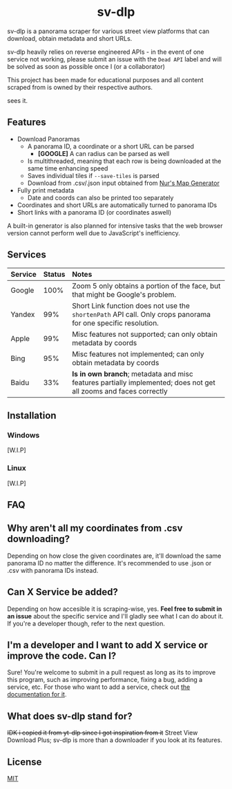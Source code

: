 <h1 align="center">
    <b>
        sv-dlp
    </b>
</h1>

sv-dlp is a panorama scraper for various street view platforms that can download, 
obtain metadata and short URLs.

sv-dlp heavily relies on reverse engineered APIs - in the event of one service
not working, please submit an issue with the `Dead API` label 
and will be solved as soon as possible once I (or a collaborator)

This project has been made for educational purposes and all content scraped from
is owned by their respective authors.

sees it.

## **Features**
- Download Panoramas
    - A panorama ID, a coordinate or a short URL can be parsed
        - **[GOOGLE]** A can radius can be parsed as well 
    - Is multithreaded, meaning that each row is being downloaded at the same time enhancing speed
    - Saves individual tiles if `--save-tiles` is parsed
    - Download from .csv/.json input obtained from [Nur's Map Generator](https://map-generator-flax.vercel.app/)
- Fully print metadata
    - Date and coords can also be printed too separately
- Coordinates and short URLs are automatically turned to panorama IDs
- Short links with a panorama ID (or coordinates aswell)

A built-in generator is also planned for intensive tasks that the web browser version cannot perform well due to JavaScript's inefficiency.

## **Services**
Service|Status|Notes
:------|:-----|:----
Google |100%  |Zoom 5 only obtains a portion of the face, but that might be Google's problem.
Yandex |99%   |Short Link function does not use the `shortenPath` API call. Only crops panorama for one specific resolution.
Apple  |99%   |Misc features not supported; can only obtain metadata by coords
Bing   |95%   |Misc features not implemented; can only obtain metadata by coords
Baidu  |33%   |**Is in own branch**; metadata and misc features partially implemented; does not get all zooms and faces correctly

## **Installation**
### **Windows**
[W.I.P]
### **Linux**
[W.I.P]

## **FAQ**
## **Why aren't all my coordinates from .csv downloading?**
Depending on how close the given coordinates are, it'll download the same panorama ID no matter the difference. It's recommended to use .json or .csv with panorama IDs instead.
## **Can X Service be added?**
Depending on how accesible it is scraping-wise, yes.
**Feel free to submit in an issue** about the specific service and I'll gladly see what I can do about it. If you're a developer though, refer to the next question.
## **I'm a developer and I want to add X service or improve the code. Can I?**
Sure! You're welcome to submit in a pull request as long as its to improve
this program, such as improving performance, fixing a bug, adding a service, etc.
For those who want to add a service, check out [the documentation for it](https://github.com/juanpisuribe13/sv-dlp/blob/master/extractor/README.md).
## **What does sv-dlp stand for?**
~~IDK i copied it from yt-dlp since I got inspiration from it~~ Street View Download Plus; sv-dlp is more than a downloader if you look at its features.

## **License**
[MIT](https://raw.githubusercontent.com/juanpisuribe13/sv-dlp/master/LICENSE)
